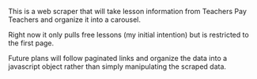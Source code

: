 This is a web scraper that will take lesson information from Teachers Pay Teachers and organize it into a carousel.

Right now it only pulls free lessons (my initial intention) but is restricted to the first page.

Future plans will follow paginated links and organize the data into a javascript object rather than simply manipulating the scraped data.
